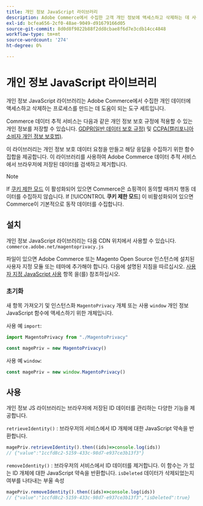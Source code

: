 ```yaml
---
title: 개인 정보 JavaScript 라이브러리
description: Adobe Commerce에서 수집한 고객 개인 정보에 액세스하고 삭제하는 데 사용자 지정 도구를 사용하는 방법을 알아봅니다.
exl-id: bcfea656-2cf0-48ae-9049-d91679166d05
source-git-commit: 8d0d8f9822b88f2dd8cbae8f6d7e3cdb14cc4848
workflow-type: tm+mt
source-wordcount: '274'
ht-degree: 0%

---
```


<!-- TODO: Remove this topic and redirect to the adobe-privacy-javascript-library.md when the Adobe privacy library has been integrated with Commerce. -->

# 개인 정보 JavaScript 라이브러리

개인 정보 JavaScript 라이브러리는 Adobe Commerce에서 수집한 개인 데이터에 액세스하고 삭제하는 프로세스를 만드는 데 도움이 되는 도구 세트입니다.

Commerce 데이터 추적 서비스는 다음과 같은 개인 정보 보호 규정에 적용할 수 있는 개인 정보를 저장할 수 있습니다. [GDPR(일반 데이터 보호 규정)](gdpr.md) 및 [CCPA(캘리포니아 소비자 개인 정보 보호법)](ccpa.md).

이 라이브러리는 개인 정보 보호 데이터 요청을 만들고 해당 응답을 수집하기 위한 함수 집합을 제공합니다. 이 라이브러리를 사용하여 Adobe Commerce 데이터 추적 서비스에서 브라우저에 저장된 데이터를 검색하고 제거합니다.

>[!NOTE]
>
>If [쿠키 제한 모드](https://experienceleague.adobe.com/docs/commerce-admin/start/compliance/privacy/compliance-cookie-law.html) 이 활성화되어 있으면 Commerce은 쇼핑객이 동의할 때까지 행동 데이터를 수집하지 않습니다. If [!UICONTROL **쿠키 제한 모드**] 이 비활성화되어 있으면 Commerce이 기본적으로 동작 데이터를 수집합니다.

## 설치

개인 정보 JavaScript 라이브러리는 다음 CDN 위치에서 사용할 수 있습니다. `commerce.adobe.net/magentoprivacy.js`

파일이 있으면 Adobe Commerce 또는 Magento Open Source 인스턴스에 설치된 사용자 지정 모듈 또는 테마에 추가해야 합니다. 다음에 설명된 지침을 따르십시오. [사용자 지정 JavaScript 사용](https://developer.adobe.com/commerce/frontend-core/javascript/custom/) 항목 을(를) 참조하십시오.

### 초기화

새 항목 가져오기 및 인스턴스화 `MagentoPrivacy` 개체 또는 사용 `window` 개인 정보 JavaScript 함수에 액세스하기 위한 개체입니다.

사용 예 `import`:

```js
import MagentoPrivacy from "./MagentoPrivacy"

const magePriv = new MagentoPrivacy()
```

사용 예 `window`:

```js
const magePriv = new window.MagentoPrivacy()
```

## 사용

개인 정보 JS 라이브러리는 브라우저에 저장된 ID 데이터를 관리하는 다양한 기능을 제공합니다.

`retrieveIdentity()`
: 브라우저의 서비스에서 ID 개체에 대한 JavaScript 약속을 반환합니다.

```js
magePriv.retrieveIdentity().then((ids)=>console.log(ids))
// {"value":"1ccfd8c2-5159-433c-98d7-e937ce3b13f3"}
```

`removeIdentity()`
: 브라우저의 서비스에서 ID 데이터를 제거합니다.
이 함수는 가 있는 ID 개체에 대한 JavaScript 약속을 반환합니다. `isDeleted` 데이터가 삭제되었는지 여부를 나타내는 부울 속성

```js
magePriv.removeIdentity().then((ids)=>console.log(ids))
// {"value":"1ccfd8c2-5159-433c-98d7-e937ce3b13f3","isDeleted":true}
```
